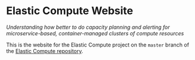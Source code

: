 # Elastic Compute Website

_Understanding how better to do capacity planning and alerting for microservice-based, container-managed clusters of compute resources_

This is the website for the Elastic Compute project on the `master` branch of the [Elastic Compute repository](https://github.com/harvard-team-pivot/elastic-compute).
